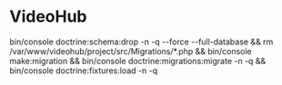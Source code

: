 # VideoHub
bin/console doctrine:schema:drop -n -q --force --full-database && 
rm /var/www/videohub/project/src/Migrations/*.php && 
bin/console make:migration && 
bin/console doctrine:migrations:migrate -n -q && 
bin/console doctrine:fixtures:load -n -q